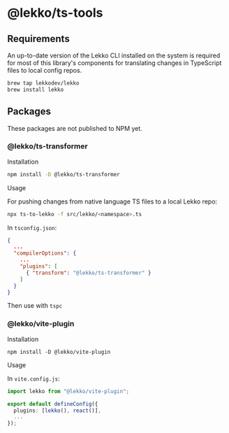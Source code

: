 # @lekko/ts-tools

## Requirements

An up-to-date version of the Lekko CLI installed on the system is required for most of this library's components for translating changes in TypeScript files to local config repos.

```bash
brew tap lekkodev/lekko
brew install lekko
```

## Packages

These packages are not published to NPM yet.

### @lekko/ts-transformer

Installation

```bash
npm install -D @lekko/ts-transformer
```

Usage

For pushing changes from native language TS files to a local Lekko repo:

```bash
npx ts-to-lekko -f src/lekko/<namespace>.ts
```

In `tsconfig.json`:

```json
{
  ...
  "compilerOptions": {
    ...
    "plugins": [
      { "transform": "@lekko/ts-transformer" }
    ]
  }
}
```

Then use with `tspc`

### @lekko/vite-plugin

Installation

```
npm install -D @lekko/vite-plugin
```

Usage

In `vite.config.js`:

```typescript
import lekko from "@lekko/vite-plugin";

export default defineConfig({
  plugins: [lekko(), react()],
  ...
});
```
